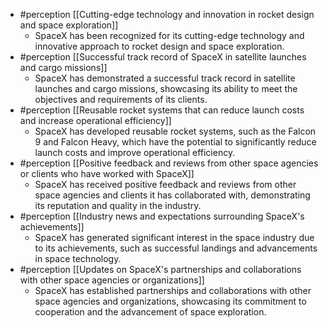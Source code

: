 
- #perception [[Cutting-edge technology and innovation in rocket design and space exploration]]
	- SpaceX has been recognized for its cutting-edge technology and innovative approach to rocket design and space exploration.
- #perception [[Successful track record of SpaceX in satellite launches and cargo missions]]
	- SpaceX has demonstrated a successful track record in satellite launches and cargo missions, showcasing its ability to meet the objectives and requirements of its clients.
- #perception [[Reusable rocket systems that can reduce launch costs and increase operational efficiency]]
	- SpaceX has developed reusable rocket systems, such as the Falcon 9 and Falcon Heavy, which have the potential to significantly reduce launch costs and improve operational efficiency.
- #perception [[Positive feedback and reviews from other space agencies or clients who have worked with SpaceX]]
	- SpaceX has received positive feedback and reviews from other space agencies and clients it has collaborated with, demonstrating its reputation and quality in the industry.
- #perception [[Industry news and expectations surrounding SpaceX's achievements]]
	- SpaceX has generated significant interest in the space industry due to its achievements, such as successful landings and advancements in space technology.
- #perception [[Updates on SpaceX's partnerships and collaborations with other space agencies or organizations]]
	- SpaceX has established partnerships and collaborations with other space agencies and organizations, showcasing its commitment to cooperation and the advancement of space exploration.



